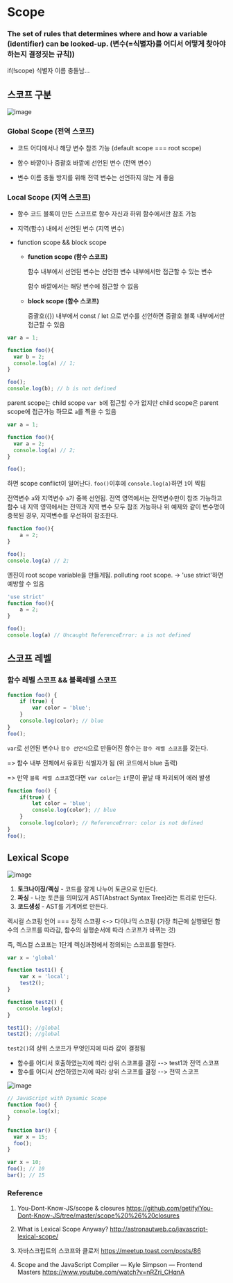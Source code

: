 # **Scope**

### The set of rules that determines where and how a variable (identifier) can be looked-up.  (변수(=식별자)를 어디서 어떻게 찾아야 하는지 결정짓는 규칙))

if(!scope) 식별자 이름 충돌남...


## **스코프 구분**

![image](https://user-images.githubusercontent.com/40848630/51501105-f2e7cc00-1e13-11e9-9413-cb705544d8ed.png)


### **Global Scope (전역 스코프)**
- 코드 어디에서나 해당 변수 참조 가능 (default scope === root scope) 

- 함수 바깥이나 중괄호 바깥에 선언된 변수 (전역 변수)

- 변수 이름 충돌 방지를 위해 전역 변수는 선언하지 않는 게 좋음

### **Local Scope (지역 스코프)**
- 함수 코드 블록이 만든 스코프로 함수 자신과 하위 함수에서만 참조 가능

- 지역(함수) 내에서 선언된 변수 (지역 변수)

- function scope && block scope

    - **function scope (함수 스코프)**
    
        함수 내부에서 선언된 변수는 선언한 변수 내부에서만 접근할 수 있는 변수
        
        함수 바깥에서는 해당 변수에 접근할 수 없음  
        
    - **block scope (함수 스코프)**
    
        중괄호({}) 내부에서 const / let 으로 변수를 선언하면 중괄호 블록 내부에서만 접근할 수 있음 


```javascript
var a = 1; 

function foo(){
  var b = 2;
  console.log(a) // 1;
}

foo();
console.log(b); // b is not defined
```
parent scope는 child scope `var b`에 접근할 수가 없지만 child scope은 parent scope에 접근가능 하므로 `a`를 찍을 수 있음


```javascript
var a = 1;

function foo(){
  var a = 2;
  console.log(a) // 2;
}

foo();
```
하면 scope conflict이 일어난다. `foo()`이후에 `console.log(a)`하면 `1`이 찍힘

전역변수 `a`와 지역변수 `a`가 중복 선언됨. 전역 영역에서는 전역변수만이 참조 가능하고 함수 내 지역 영역에서는 전역과 지역 변수 모두 참조 가능하나 위 예제와 같이 변수명이 중복된 경우, 지역변수를 우선하여 참조한다.


```javascript
function foo(){
    a = 2; 
}

foo();
console.log(a) // 2;
```
엔진이 root scope variable을 만들게됨. polluting root scope. -> 'use strict'하면 예방할 수 있음


```javascript
'use strict'
function foo(){
    a = 2; 
}

foo();
console.log(a) // Uncaught ReferenceError: a is not defined
```


## **스코프 레벨**

### **함수 레벨 스코프 && 블록레벨 스코프**

```javascript
function foo() {
    if (true) {
        var color = 'blue';
    }
    console.log(color); // blue
}
foo();
```

`var`로 선언된 변수나 `함수 선언식`으로 만들어진 함수는 `함수 레벨 스코프`를 갖는다.

=> 함수 내부 전체에서 유효한 식별자가 됨 (위 코드에서 blue 출력)

=> 만약 `블록 레벨 스코프`였다면 `var color`는 `if`문이 끝날 때 파괴되어 에러 발생

```javascript
function foo() {
    if(true) {
        let color = 'blue';
        console.log(color); // blue
    }
    console.log(color); // ReferenceError: color is not defined
}
foo();
```


## **Lexical Scope**

![image](https://user-images.githubusercontent.com/40848630/51502295-cbdfc900-1e18-11e9-8094-6790621254bd.png)

1. **토크나이징/렉싱** - 코드를 잘게 나누어 토큰으로 만든다.
2. **파싱** - 나눈 토큰을 의미있게 AST(Abstract Syntax Tree)라는 트리로 만든다.
3. **코드생성** - AST를 기계어로 만든다.

렉시컬 스코핑 언어 === 정적 스코핑 <-> 다이나믹 스코핑 (가장 최근에 실행됐던 함수의 스코프를 따라감, 함수의 실행순서에 따라 스코프가 바뀌는 것)

즉, 렉스컬 스코프는 1단계 렉싱과정에서 정의되는 스코프를 말한다.

```javascript
var x = 'global'

function test1() {
    var x = 'local';
    test2();
}

function test2() {
   console.log(x);
}

test1(); //global
test2(); //global
```

`test2()`의 상위 스코프가 무엇인지에 따라 값이 결정됨
 - 함수를 어디서 호출하였는지에 따라 상위 스코프를 결정 --> test1과 전역 스코프
 - 함수를 어디서 선언하였는지에 따라 상위 스코프를 결정 --> 전역 스코프

![image](https://user-images.githubusercontent.com/40848630/51502616-275e8680-1e1a-11e9-98c5-f789c3e2e66f.png)

```javascript
// JavaScript with Dynamic Scope
function foo() {
  console.log(x);
}

function bar() {
  var x = 15;
  foo();
}

var x = 10;
foo(); // 10
bar(); // 15
```
  

### **Reference**

1. You-Dont-Know-JS/scope & closures https://github.com/getify/You-Dont-Know-JS/tree/master/scope%20%26%20closures

2. What is Lexical Scope Anyway? http://astronautweb.co/javascript-lexical-scope/

3. 자바스크립트의 스코프와 클로저 https://meetup.toast.com/posts/86

4. Scope and the JavaScript Compiler — Kyle Simpson — Frontend Masters
 https://www.youtube.com/watch?v=nRZri_CHqnA